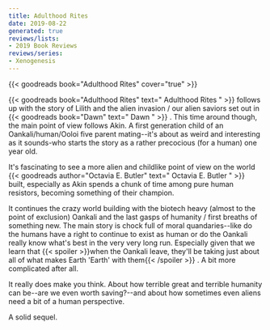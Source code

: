 ```yaml
---
title: Adulthood Rites
date: 2019-08-22
generated: true
reviews/lists:
- 2019 Book Reviews
reviews/series:
- Xenogenesis
---
```

{{< goodreads book="Adulthood Rites" cover="true" >}}

{{< goodreads book="Adulthood Rites" text=" Adulthood Rites " >}} follows up with the story of Lilith and the alien invasion / our alien saviors set out in {{< goodreads book="Dawn" text=" Dawn " >}} . This time around though, the main point of view follows Akin. A first generation child of an Oankali/human/Ooloi five parent mating--it's about as weird and interesting as it sounds-who starts the story as a rather precocious (for a human) one year old.  

It's fascinating to see a more alien and childlike point of view on the world {{< goodreads author="Octavia E. Butler" text=" Octavia E. Butler " >}} built, especially as Akin spends a chunk of time among pure human resistors, becoming something of their champion.  

<!--more-->

It continues the crazy world building with the biotech heavy (almost to the point of exclusion) Oankali and the last gasps of humanity / first breaths of something new. The main story is chock full of moral quandaries--like do the humans have a right to continue to exist as human or do the Oankali really know what's best in the very very long run. Especially given that we learn that  {{< spoiler >}}when the Oankali leave, they'll be taking just about all of what makes Earth 'Earth' with them{{< /spoiler >}}  . A bit more complicated after all.  

It really does make you think. About how terrible great and terrible humanity can be--are we even worth saving?--and about how sometimes even aliens need a bit of a human perspective.  

A solid sequel.


